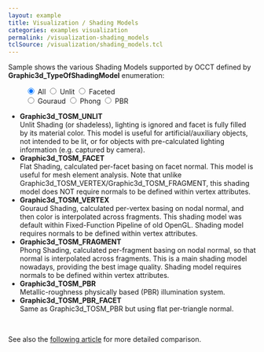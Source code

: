 ```yaml
---
layout: example
title: Visualization / Shading Models
categories: examples visualization
permalink: /visualization-shading_models
tclSource: /visualization/shading_models.tcl
---
```


Sample shows the various Shading Models supported by OCCT defined by **Graphic3d_TypeOfShadingModel** enumeration:

<div class="btn-group" data-toggle="buttons" style="margin-left: 35px">
  <label class="btn btn-primary active">
    <input type="radio" name="options" id="occAllId" checked> All
  </label>
  <label class="btn btn-primary">
    <input type="radio" name="options" id="occUnlitId"> Unlit
  </label>
  <label class="btn btn-primary">
    <input type="radio" name="options" id="occFacetId"> Faceted
  </label>
  <br>
  <label class="btn btn-primary">
    <input type="radio" name="options" id="occGouraudId"> Gouraud
  </label>
  <label class="btn btn-primary">
    <input type="radio" name="options" id="occPhongId"> Phong
  </label>
  <label class="btn btn-primary">
    <input type="radio" name="options" id="occPBRId"> PBR
  </label>
</div>

- **Graphic3d_TOSM_UNLIT**<br>
  Unlit Shading (or shadeless), lighting is ignored and facet is fully filled by its material color.
  This model is useful for artificial/auxiliary objects, not intended to be lit, or for objects with pre-calculated lighting information (e.g. captured by camera).
- **Graphic3d_TOSM_FACET**<br>
  Flat Shading, calculated per-facet basing on facet normal.
  This model is useful for mesh element analysis.
  Note that unlike Graphic3d_TOSM_VERTEX/Graphic3d_TOSM_FRAGMENT, this shading model does NOT require normals to be defined within vertex attributes.
- **Graphic3d_TOSM_VERTEX**<br>
  Gouraud Shading, calculated per-vertex basing on nodal normal, and then color is interpolated across fragments.
  This shading model was default within Fixed-Function Pipeline of old OpenGL.
  Shading model requires normals to be defined within vertex attributes.
- **Graphic3d_TOSM_FRAGMENT**<br>
  Phong Shading, calculated per-fragment basing on nodal normal, so that normal is interpolated across fragments.
  This is a main shading model nowadays, providing the best image quality.
  Shading model requires normals to be defined within vertex attributes.
- **Graphic3d_TOSM_PBR**<br>
  Metallic-roughness physically based (PBR) illumination system.
- **Graphic3d_TOSM_PBR_FACET**<br>
  Same as Graphic3d_TOSM_PBR but using flat per-triangle normal.

<br>

See also the [following article](https://unlimited3d.wordpress.com/2020/07/18/pbr-in-occt-3d-viewer/) for more detailed comparison.

<script>
document.getElementById ("occAllId").onchange = function()
{
  if (this.checked) { DRAWEXE.terminalPasteScript ("vdisplay *; vfit;"); }
}
document.getElementById ("occUnlitId").onchange = function()
{
  if (this.checked) { DRAWEXE.terminalPasteScript ("vdonly p31; vfit;"); }
}
document.getElementById ("occFacetId").onchange = function()
{
  if (this.checked) { DRAWEXE.terminalPasteScript ("vdonly p32; vfit;"); }
}
document.getElementById ("occGouraudId").onchange = function()
{
  if (this.checked) { DRAWEXE.terminalPasteScript ("vdonly p11; vfit;"); }
}
document.getElementById ("occPhongId").onchange = function()
{
  if (this.checked) { DRAWEXE.terminalPasteScript ("vdonly p12; vfit;"); }
}
document.getElementById ("occPBRId").onchange = function()
{
  if (this.checked) { DRAWEXE.terminalPasteScript ("vdonly p21; vfit;"); }
}
</script>
